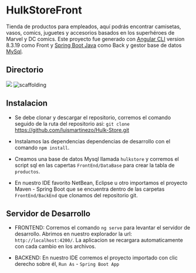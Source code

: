 # HulkStoreFront

Tienda de productos para empleados, aquí podrás encontrar camisetas, vasos, comics, juguetes y accesorios basados en los superhéroes de Marvel y DC comics. Este proyecto fue generado con [Angular CLI](https://github.com/angular/angular-cli) version 8.3.19 como Front y [Spring Boot Java](https://spring.io/projects/spring-boot) como Back  y gestor base de datos [MySql](https://www.mysql.com/).

## Directorio

![](../../../../assets/img/scaffolding.png?raw=true)
![scaffolding](https://github.com/luismartinezo/Hulk-Store/src/assets/img/scaffolding.png)

## Instalacion

- Se debe clonar y descargar el repositorio, corremos el comando seguido de la ruta del repositorio asi: `git clone` https://github.com/luismartinezo/Hulk-Store.git 

- Instalamos las dependencias dependencias de desarrollo con el comando `npm install`.

- Creamos una base de datos Mysql llamada `hulkstore` y corremos el script sql en las capertas `FrontEnd/DataBase` para crear la tabla de `productos`.

- En nuestro IDE favorito NetBean, Eclipse u otro importamos el proyecto Maven - Spring Boot que se encuentra dentro de las carpetas `FrontEnd/BackEnd` que clonamos del repositorio git.


## Servidor de Desarrollo

- FRONTEND: Corremos el comando `ng serve` para levantar el servidor de desarrollo. Abrimos en nuestro explorador la url: `http://localhost:4200/`. La aplicacion se recargara automaticamente con cada cambio en los archivos.

- BACKEND: En nuestro IDE corremos el proyecto importado con clic derecho sobre él, `Run As` - `Spring Boot App`



